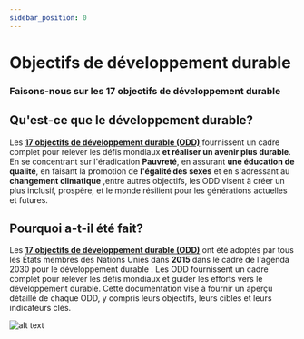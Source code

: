 ```yaml
---
sidebar_position: 0
---
```


# Objectifs de développement durable

### Faisons-nous sur les 17 objectifs de développement durable

## Qu'est-ce que le développement durable?

 Les **[17 objectifs de développement durable (ODD)](https://sdgs.un.org/fr/goals)** fournissent un cadre complet pour relever les défis mondiaux **et réaliser un avenir plus durable**. En se concentrant sur l'éradication **Pauvreté**, en assurant **une éducation de qualité**, en faisant la promotion de **l'égalité des sexes** et en s'adressant au **changement climatique** ,entre autres objectifs, les ODD visent à créer un plus inclusif, prospère, et le monde résilient pour les générations actuelles et futures.

## Pourquoi a-t-il été fait?

Les **[17 objectifs de développement durable (ODD)](https://sdgs.un.org/goals)** ont été adoptés par tous les États membres des Nations Unies dans **2015** dans le cadre de l'agenda 2030 pour le développement durable . Les ODD fournissent un cadre complet pour relever les défis mondiaux et guider les efforts vers le développement durable. Cette documentation vise à fournir un aperçu détaillé de chaque ODD, y compris leurs objectifs, leurs cibles et leurs indicateurs clés.

![alt text](https://www.un.org/sites/un2.un.org/files/field/image/2022/10/sdgs.png)
